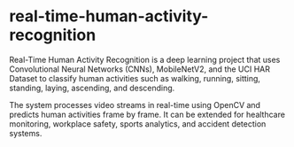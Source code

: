 # real-time-human-activity-recognition
Real-Time Human Activity Recognition is a deep learning project that uses Convolutional Neural Networks (CNNs), MobileNetV2, and the UCI HAR Dataset to classify human activities such as walking, running, sitting, standing, laying, ascending, and descending.

The system processes video streams in real-time using OpenCV and predicts human activities frame by frame. It can be extended for healthcare monitoring, workplace safety, sports analytics, and accident detection systems.
